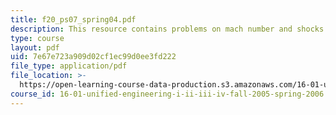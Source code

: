 ```yaml
---
title: f20_ps07_spring04.pdf
description: This resource contains problems on mach number and shocks.
type: course
layout: pdf
uid: 7e67e723a909d02cf1ec99d0ee3fd222
file_type: application/pdf
file_location: >-
  https://open-learning-course-data-production.s3.amazonaws.com/16-01-unified-engineering-i-ii-iii-iv-fall-2005-spring-2006/7e67e723a909d02cf1ec99d0ee3fd222_f20_ps07_spring04.pdf
course_id: 16-01-unified-engineering-i-ii-iii-iv-fall-2005-spring-2006
---
```

